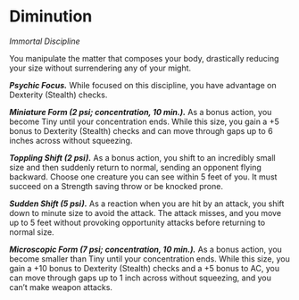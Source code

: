 # Diminution
*Immortal Discipline*

You manipulate the matter that composes your body, drastically reducing your size without surrendering any of your might.

***Psychic Focus.*** While focused on this discipline, you have advantage on Dexterity (Stealth) checks.

***Miniature Form (2 psi; concentration, 10 min.).*** As a bonus action, you become Tiny until your concentration ends. While this size, you gain a +5 bonus to Dexterity (Stealth) checks and can move through gaps up to 6 inches across without squeezing.

***Toppling Shift (2 psi).*** As a bonus action, you shift to an incredibly small size and then suddenly return to normal, sending an opponent flying backward. Choose one creature you can see within 5 feet of you. It must succeed on a Strength saving throw or be knocked prone.

***Sudden Shift (5 psi).*** As a reaction when you are hit by an attack, you shift down to minute size to avoid the attack. The attack misses, and you move up to 5 feet without provoking opportunity attacks before returning to normal size.

***Microscopic Form (7 psi; concentration, 10 min.).*** As a bonus action, you become smaller than Tiny until your concentration ends. While this size, you gain a +10 bonus to Dexterity (Stealth) checks and a +5 bonus to AC, you can move through gaps up to 1 inch across without squeezing, and you can’t make weapon attacks.
